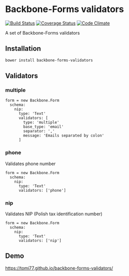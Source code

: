 # Backbone-Forms validators

[![Build Status](https://travis-ci.org/tomi77/backbone-forms-validators.svg?branch=master)](https://travis-ci.org/tomi77/backbone-forms-validators)
[![Coverage Status](https://coveralls.io/repos/github/tomi77/backbone-forms-validators/badge.svg)](https://coveralls.io/github/tomi77/backbone-forms-validators)
[![Code Climate](https://codeclimate.com/github/tomi77/backbone-forms-validators/badges/gpa.svg)](https://codeclimate.com/github/tomi77/backbone-forms-validators)

A set of Backbone-Forms validators

## Installation

~~~bash
bower install backbone-forms-validators
~~~

## Validators

### multiple

~~~coffee-script
form = new Backbone.Form
  schema:
    nip:
      type: 'Text'
      validators: [
        type: 'multiple'
        base_type: 'email'
        separator: ','
        message: 'Emails separated by colon'
      ]
~~~

### phone

Validates phone number

~~~coffee-script
form = new Backbone.Form
  schema:
    nip:
      type: 'Text'
      validators: ['phone']
~~~

### nip

Validates NIP (Polish tax identification number)

~~~coffee-script
form = new Backbone.Form
  schema:
    nip:
      type: 'Text'
      validators: ['nip']
~~~

## Demo

https://tomi77.github.io/backbone-forms-validators/
